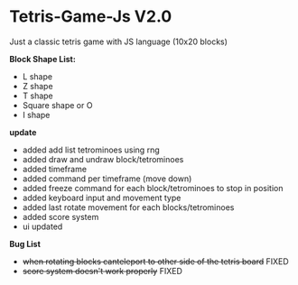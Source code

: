 # Tetris-Game-Js V2.0
Just a classic tetris game with JS language (10x20 blocks)

**Block Shape List:**
- L shape
- Z shape
- T shape
- Square shape or O
- I shape

**update**
- added add list tetrominoes using rng
- added draw and undraw block/tetrominoes
- added timeframe
- added command per timeframe (move down)
- added freeze command for each block/tetrominoes to stop in position
- added keyboard input and movement type
- added last rotate movement for each blocks/tetrominoes
- added score system
- ui updated

**Bug List**
- ~~when rotating blocks canteleport to other side of the tetris board~~ FIXED
- ~~score system doesn't work properly~~ FIXED

